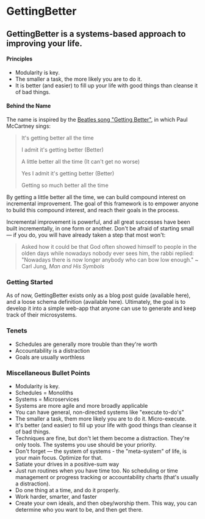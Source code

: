 # GettingBetter

## GettingBetter is a systems-based approach to improving your life.

#### Principles

- Modularity is key.
- The smaller a task, the more likely you are to do it.
- It is better (and easier) to fill up your life with good things than cleanse it of bad things.

#### Behind the Name

The name is inspired by the [Beatles song "Getting Better"](https://www.youtube.com/watch?v=EGlo9LzmOME), in which Paul McCartney sings:

> It's getting better all the time
>
> I admit it's getting better (Better)
>
> A little better all the time (It can't get no worse)
>
> Yes I admit it's getting better (Better)
>
> Getting so much better all the time

By getting a little better all the time, we can build compound interest on incremental improvement. The goal of this framework is to empower anyone to build this compound interest, and reach their goals in the process.

Incremental improvement is powerful, and all great successes have been built incrementally, in one form or another. Don't be afraid of starting small — if you do, you will have already taken a step that most won't:

> Asked how it could be that God often showed himself to people in the olden days while nowadays nobody ever sees him, the rabbi replied: "Nowadays there is now longer anybody who can bow low enough." ~ Carl Jung, _Man and His Symbols_

### Getting Started

As of now, GettingBetter exists only as a blog post guide (available here), and a loose schema definition (available here). Ultimately, the goal is to develop it into a simple web-app that anyone can use to generate and keep track of their microsystems.

### Tenets

- Schedules are generally more trouble than they're worth
- Accountability is a distraction
- Goals are usually worthless

### Miscellaneous Bullet Points

- Modularity is key.
- Schedules = Monoliths
- Systems = Microservices
- Systems are more agile and more broadly applicable
- You can have general, non-directed systems like "execute to-do's"
- The smaller a task, them more likely you are to do it. Micro-execute.
- It's better (and easier) to fill up your life with good things than cleanse it of bad things.
- Techniques are fine, but don't let them become a distraction. They're only tools. The systems you use should be your priority.
- Don't forget — the system of systems - the "meta-system" of life, is your main focus. Optimize for that.
- Satiate your drives in a positive-sum way
- Just run routines when you have time too. No scheduling or time management or progress tracking or accountability charts (that's usually a distraction).
- Do one thing at a time, and do it properly.
- Work harder, smarter, and faster
- Create your own ideals, and then obey/worship them. This way, you can determine who you want to be, and then get there.
